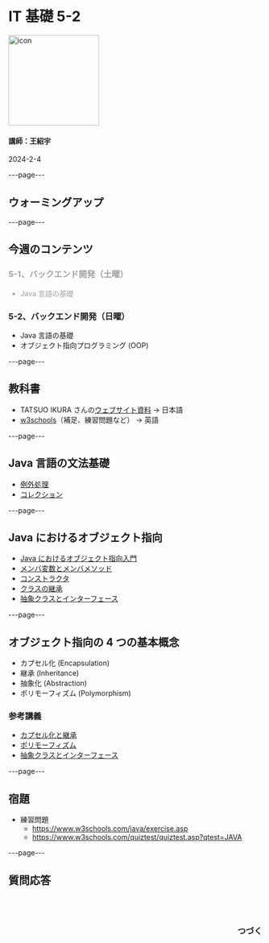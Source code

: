 # IT 基礎 5-2

<img src="/images/icon-transparent.png" alt="icon" width="180"/>

#### 講師：王紹宇

2024-2-4

---page---

## ウォーミングアップ

---page---

## 今週のコンテンツ

<div style="opacity: 0.4; text-align: left">

### 5-1、バックエンド開発（土曜）

- Java 言語の基礎

</div>

### 5-2、バックエンド開発（日曜）

- Java 言語の基礎
- オブジェクト指向プログラミング (OOP)

---page---

## 教科書

- TATSUO IKURA さんの[ウェブサイト資料](https://www.javadrive.jp/start/) → 日本語
- [w3schools](https://www.w3schools.com/java/)（補足、練習問題など） → 英語

---page---

## Java 言語の文法基礎

- [例外処理](https://www.javadrive.jp/start/exception/)
- [コレクション](https://www.javadrive.jp/start/collection/)

---page---

## Java におけるオブジェクト指向

- [Java におけるオブジェクト指向入門](https://www.javadrive.jp/start/about/)
- [メンバ変数とメンバメソッド](https://www.javadrive.jp/start/member/)
- [コンストラクタ](https://www.javadrive.jp/start/constructor/)
- [クラスの継承](https://www.javadrive.jp/start/extends/)
- [抽象クラスとインターフェース](https://www.javadrive.jp/start/abstract/)

---page---

## オブジェクト指向の 4 つの基本概念

- カプセル化 (Encapsulation)
- 継承 (Inheritance)
- 抽象化 (Abstraction)
- ポリモーフィズム (Polymorphism)

### 参考講義

- [カプセル化と継承](https://java2005.cis.k.hosei.ac.jp/materials/lecture17/inheritance.html)
- [ポリモーフィズム](https://java2005.cis.k.hosei.ac.jp/materials/lecture18/polymorphism.html)
- [抽象クラスとインターフェース](https://java2005.cis.k.hosei.ac.jp/materials/lecture19/abstractclass.html)

---page---

## 宿題

- 練習問題
  - https://www.w3schools.com/java/exercise.asp
  - https://www.w3schools.com/quiztest/quiztest.asp?qtest=JAVA

---page---

<section style="text-align: left;">
  <h1>質問応答</h1>
  <br/>
  <br/>
  <h3 style="text-align: right;">つづく</h3>
</section>

